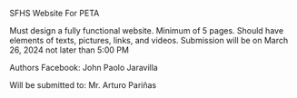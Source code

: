 SFHS Website For PETA

Must design a fully functional website.
Minimum of 5 pages.
Should have elements of texts, pictures, links, and videos.
Submission will be on March 26, 2024 not later than 5:00 PM

Authors
Facebook: John Paolo Jaravilla

Will be submitted to:
Mr. Arturo Pariñas
